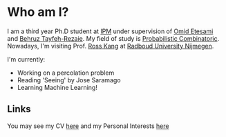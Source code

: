 # Who am I?
I am a third year Ph.D student at [IPM](http://ipm.ir/) under supervision of [Omid Etesami](http://math.ipm.ir/~etesami/) and [Behruz Tayfeh-Rezaie](http://math.ipm.ac.ir/~tayfeh-r/). My field of study is [Probabilistic Combinatoric](https://en.wikipedia.org/wiki/Probabilistic_method).
Nowadays, I'm visiting Prof. [Ross Kang](https://www.math.ru.nl/~rkang/) at [Radboud University Nijmegen](https://www.ru.nl/english). 

I'm currently:

- Working on a percolation problem
- Reading 'Seeing' by Jose Saramago
- Learning Machine Learning!


## Links

You may see my CV [here](Files/CV.md) and my Personal Interests [here](Files/Personal_Interests.md)

